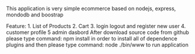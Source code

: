 This application is very simple ecommerce based on nodejs, express, mondodb and boostrap

Feature:
    1.  List of Products
    2.  Cart
    3.  login logout and register new user
    4.  customer profile
    5   admin dasbord
After download source code from github please type command:
npm install
in order to install all of dependence plugins
and then please type command: node ./bin/www to run application